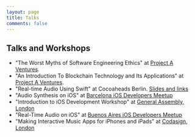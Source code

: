 ```yaml
---
layout: page
title: Talks
comments: false
---
```


## Talks and Workshops

* "The Worst Myths of Software Engineering Ethics" at [Project A Ventures](http://www.project-a.com/). 
* "An Introduction To Blockchain Technology and Its Applications" at [Project A Ventures](http://www.project-a.com/). 
* "Real-time Audio Using Swift" at Cocoaheads Berlin. [Slides and links](http://faturl.com/swiftyaudio)
* "Audio Synthesis on iOS" at [Barcelona iOS Developers Meetup](http://www.meetup.com/nsbarcelona/events/122146782/)
* "Introduction to iOS Development Workshop" at [General Assembly, London](https://generalassemb.ly/education/introduction-to-ios-development/london)
* "Real-Time Audio on iOS" at [Buenos Aires iOS Developers Meetup](http://www.meetup.com/Desarrolladores-iOS-de-Argentina/events/124618522/)
* "Making Interactive Music Apps for iPhones and iPads" at [Codasign, London](http://learning.codasign.com/index.php?title=Making_Interactive_Music_Apps_for_iPhones_and_iPads_%E2%80%93_Day_Course)
